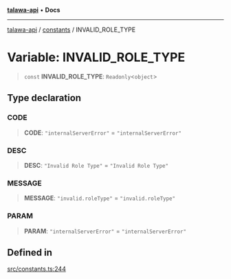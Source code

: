 [**talawa-api**](../../README.md) • **Docs**

***

[talawa-api](../../modules.md) / [constants](../README.md) / INVALID\_ROLE\_TYPE

# Variable: INVALID\_ROLE\_TYPE

> `const` **INVALID\_ROLE\_TYPE**: `Readonly`\<`object`\>

## Type declaration

### CODE

> **CODE**: `"internalServerError"` = `"internalServerError"`

### DESC

> **DESC**: `"Invalid Role Type"` = `"Invalid Role Type"`

### MESSAGE

> **MESSAGE**: `"invalid.roleType"` = `"invalid.roleType"`

### PARAM

> **PARAM**: `"internalServerError"` = `"internalServerError"`

## Defined in

[src/constants.ts:244](https://github.com/PalisadoesFoundation/talawa-api/blob/3bacbf38707ebd3e3e5f1bc5b4cc7aa3b2adc169/src/constants.ts#L244)
